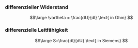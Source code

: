### differenzieller Widerstand
$$\large
\vartheta = \frac{dU}{dI} \text{ in Ohm}
$$
### differenzielle Leitfähigkeit
$$\large
S=\frac{dI}{dU} \text{ in Siemens}
$$
